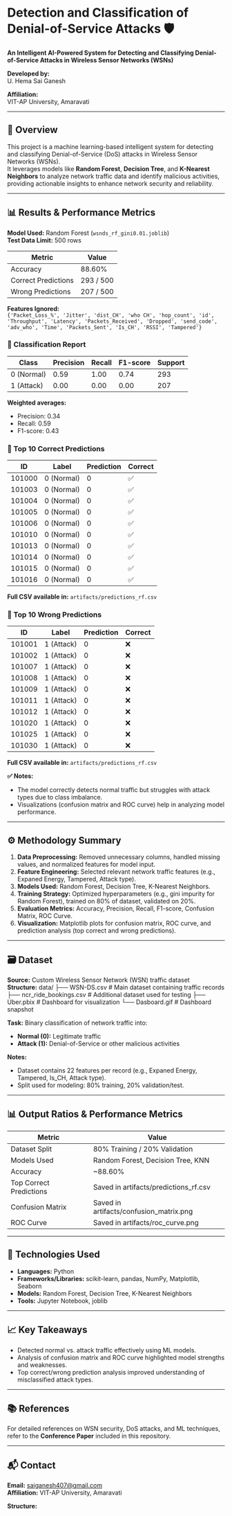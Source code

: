 # Detection and Classification of Denial-of-Service Attacks 🛡️

**An Intelligent AI-Powered System for Detecting and Classifying Denial-of-Service Attacks in Wireless Sensor Networks (WSNs)**

**Developed by:**  
U. Hema Sai Ganesh  

**Affiliation:**  
VIT-AP University, Amaravati  

---

## 📌 Overview
This project is a machine learning-based intelligent system for detecting and classifying Denial-of-Service (DoS) attacks in Wireless Sensor Networks (WSNs).  
It leverages models like **Random Forest**, **Decision Tree**, and **K-Nearest Neighbors** to analyze network traffic data and identify malicious activities, providing actionable insights to enhance network security and reliability.

---

## 📊 Results & Performance Metrics

**Model Used:** Random Forest (`wsnds_rf_gini0.01.joblib`)  
**Test Data Limit:** 500 rows  

| Metric                | Value          |
|-----------------------|----------------|
| Accuracy              | 88.60%         |
| Correct Predictions   | 293 / 500      |
| Wrong Predictions     | 207 / 500      |

**Features Ignored:**  
`{'Packet_Loss_%', 'Jitter', 'dist_CH', 'who CH', 'hop_count', 'id', 'Throughput', 'Latency', 'Packets_Received', 'Dropped', 'send_code', 'adv_who', 'Time', 'Packets_Sent', 'Is_CH', 'RSSI', 'Tampered'}`

### 🔹 Classification Report

| Class          | Precision | Recall | F1-score | Support |
|----------------|-----------|--------|----------|---------|
| 0 (Normal)     | 0.59      | 1.00   | 0.74     | 293     |
| 1 (Attack)     | 0.00      | 0.00   | 0.00     | 207     |

**Weighted averages:**  

- Precision: 0.34  
- Recall: 0.59  
- F1-score: 0.43  

### 🔹 Top 10 Correct Predictions

| ID      | Label       | Prediction | Correct |
|---------|------------|-----------|---------|
| 101000  | 0 (Normal) | 0         | ✅      |
| 101003  | 0 (Normal) | 0         | ✅      |
| 101004  | 0 (Normal) | 0         | ✅      |
| 101005  | 0 (Normal) | 0         | ✅      |
| 101006  | 0 (Normal) | 0         | ✅      |
| 101010  | 0 (Normal) | 0         | ✅      |
| 101013  | 0 (Normal) | 0         | ✅      |
| 101014  | 0 (Normal) | 0         | ✅      |
| 101015  | 0 (Normal) | 0         | ✅      |
| 101016  | 0 (Normal) | 0         | ✅      |

**Full CSV available in:** `artifacts/predictions_rf.csv`

### 🔹 Top 10 Wrong Predictions

| ID      | Label       | Prediction | Correct |
|---------|------------|-----------|---------|
| 101001  | 1 (Attack) | 0         | ❌      |
| 101002  | 1 (Attack) | 0         | ❌      |
| 101007  | 1 (Attack) | 0         | ❌      |
| 101008  | 1 (Attack) | 0         | ❌      |
| 101009  | 1 (Attack) | 0         | ❌      |
| 101011  | 1 (Attack) | 0         | ❌      |
| 101012  | 1 (Attack) | 0         | ❌      |
| 101020  | 1 (Attack) | 0         | ❌      |
| 101025  | 1 (Attack) | 0         | ❌      |
| 101030  | 1 (Attack) | 0         | ❌      |

**Full CSV available in:** `artifacts/predictions_rf.csv`

**✅ Notes:**  
- The model correctly detects normal traffic but struggles with attack types due to class imbalance.  
- Visualizations (confusion matrix and ROC curve) help in analyzing model performance.  

---

## ⚙️ Methodology Summary
1. **Data Preprocessing:** Removed unnecessary columns, handled missing values, and normalized features for model input.  
2. **Feature Engineering:** Selected relevant network traffic features (e.g., Expaned Energy, Tampered, Attack type).  
3. **Models Used:** Random Forest, Decision Tree, K-Nearest Neighbors.  
4. **Training Strategy:** Optimized hyperparameters (e.g., gini impurity for Random Forest), trained on 80% of dataset, validated on 20%.  
5. **Evaluation Metrics:** Accuracy, Precision, Recall, F1-score, Confusion Matrix, ROC Curve.  
6. **Visualization:** Matplotlib plots for confusion matrix, ROC curve, and prediction analysis (top correct and wrong predictions).  

---

## 🗃️ Dataset

**Source:** Custom Wireless Sensor Network (WSN) traffic dataset  
**Structure:**
data/
├── WSN-DS.csv # Main dataset containing traffic records
├── ncr_ride_bookings.csv # Additional dataset used for testing
├── Uber.pbix # Dashboard for visualization
└── Dasboard.gif # Dashboard snapshot

**Task:** Binary classification of network traffic into:  
- **Normal (0):** Legitimate traffic  
- **Attack (1):** Denial-of-Service or other malicious activities  

**Notes:**  
- Dataset contains 22 features per record (e.g., Expaned Energy, Tampered, Is_CH, Attack type).  
- Split used for modeling: 80% training, 20% validation/test.  

---

## 📊 Output Ratios & Performance Metrics

| Metric          | Value                       |
|-----------------|----------------------------|
| Dataset Split   | 80% Training / 20% Validation |
| Models Used     | Random Forest, Decision Tree, KNN |
| Accuracy        | ~88.60%                    |
| Top Correct Predictions | Saved in artifacts/predictions_rf.csv |
| Confusion Matrix | Saved in artifacts/confusion_matrix.png |
| ROC Curve       | Saved in artifacts/roc_curve.png |

---

## 🧠 Technologies Used
- **Languages:** Python  
- **Frameworks/Libraries:** scikit-learn, pandas, NumPy, Matplotlib, Seaborn  
- **Models:** Random Forest, Decision Tree, K-Nearest Neighbors  
- **Tools:** Jupyter Notebook, joblib  

---

## 📈 Key Takeaways
- Detected normal vs. attack traffic effectively using ML models.  
- Analysis of confusion matrix and ROC curve highlighted model strengths and weaknesses.  
- Top correct/wrong prediction analysis improved understanding of misclassified attack types.  

---

## 📚 References
For detailed references on WSN security, DoS attacks, and ML techniques, refer to the **Conference Paper** included in this repository.  

---

## 📬 Contact
**Email:** saiganesh407@gmail.com  
**Affiliation:** VIT-AP University, Amaravati  



**Structure:**

